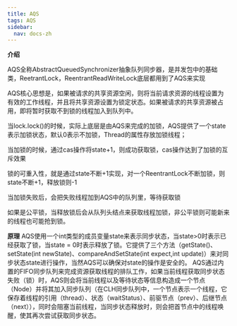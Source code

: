 ```yaml
---
title: AQS
tags: AQS
sidebar:
  nav: docs-zh
---
```

**介绍**

AQS全称AbstractQueuedSynchronizer抽象队列同步器，是并发包中的基础类，ReetrantLock，ReentrantReadWriteLock底层都用到了AQS来实现

AQS核心思想是，如果被请求的共享资源空闲，则将当前请求资源的线程设置为有效的工作线程，并且将共享资源设置为锁定状态。如果被请求的共享资源被占用，即将暂时获取不到锁的线程加入到队列中。

当lock.lock()的时候，实际上底层是由AQS来完成的加锁，AQS提供了一个state表示加锁状态，默认0表示不加锁，Thread的属性存放加锁线程；

当加锁的时候，通过cas操作将state+1，则成功获取锁，cas操作达到了加锁的互斥效果

锁的可重入性，就是通过state不断+1实现，对一个ReentrantLock不断加锁，则state不断+1，释放锁则-1

当加锁失败后，会把失败线程加到AQS中的队列里，等待获取锁

如果是公平锁，当释放锁后会从队列头结点来获取线程加锁，非公平锁则可能新来的线程也可能抢到锁。

**原理**
AQS使用一个int类型的成员变量state来表示同步状态，当state>0时表示已经获取了锁，当state = 0时表示释放了锁。它提供了三个方法（getState()、setState(int newState)、compareAndSetState(int expect,int update)）来对同步状态state进行操作，当然AQS可以确保对state的操作是安全的。 AQS通过内置的FIFO同步队列来完成资源获取线程的排队工作，如果当前线程获取同步状态失败（锁）时，AQS则会将当前线程以及等待状态等信息构造成一个节点（Node）并将其加入同步队列（在CLH同步队列中，一个节点表示一个线程，它保存着线程的引用（thread）、状态（waitStatus）、前驱节点（prev）、后继节点（next）），同时会阻塞当前线程，当同步状态释放时，则会把首节点中的线程唤醒，使其再次尝试获取同步状态。